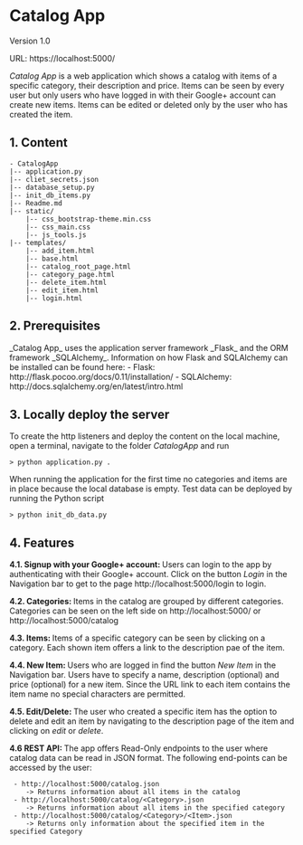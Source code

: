 <h1>Catalog App</h1>

Version 1.0

URL: https://localhost:5000/

_Catalog App_ is a web application which shows a catalog with items of a specific category, their description and price.
Items can be seen by every user but only users who have logged in with their Google+ account can create new items. Items can be edited or deleted
only by the user who has created the item.

<h2>1. Content</h2>

    - CatalogApp
    |-- application.py
    |-- cliet_secrets.json
    |-- database_setup.py
    |-- init_db_items.py
    |-- Readme.md
    |-- static/
        |-- css_bootstrap-theme.min.css
        |-- css_main.css
        |-- js_tools.js
    |-- templates/
        |-- add_item.html
        |-- base.html
        |-- catalog_root_page.html
        |-- category_page.html
        |-- delete_item.html
        |-- edit_item.html
        |-- login.html

<h2>2. Prerequisites</h2>
_Catalog App_ uses the application server framework _Flask_ and the ORM framework _SQLAlchemy_.
Information on how Flask and SQLAlchemy can be installed can be found here: 
 - Flask: http://flask.pocoo.org/docs/0.11/installation/
 - SQLAlchemy: http://docs.sqlalchemy.org/en/latest/intro.html

<h2>3. Locally deploy the server</h2>
To create the http listeners and deploy the content on the local machine, open a terminal, navigate to the folder <i>CatalogApp</i> and run

    > python application.py .

When running the application for the first time no categories and items are in place because the local database is empty.
Test data can be deployed by running the Python script

    > python init_db_data.py

<h2>4. Features</h2>

<b>4.1. Signup with your Google+ account: </b>
    Users can login to the app by authenticating with their Google+ account.
    Click on the button _Login_ in the Navigation bar to get to the page http://localhost:5000/login to login.

<b>4.2. Categories: </b>
    Items in the catalog are grouped by different categories.
    Categories can be seen on the left side on http://localhost:5000/ or http://localhost:5000/catalog

<b>4.3. Items: </b>
    Items of a specific category can be seen by clicking on a category. Each shown item offers a link to the description pae of the item. 

<b>4.4. New Item: </b>
    Users who are logged in find the button _New Item_ in the Navigation bar.
    Users have to specify a name, description (optional) and price (optional) for a new item.
    Since the URL link to each item contains the item name no special characters are permitted.

<b>4.5. Edit/Delete: </b>
    The user who created a specific item has the option to delete and edit an item by navigating to the description page of the item and clicking on _edit_ or _delete_.
    
<b>4.6 REST API: </b>
    The app offers Read-Only endpoints to the user where catalog data can be read in JSON format.
    The following end-points can be accessed by the user:
    
     - http://localhost:5000/catalog.json
        -> Returns information about all items in the catalog
     - http://localhost:5000/catalog/<Category>.json
        -> Returns information about all items in the specified category
     - http://localhost:5000/catalog/<Category>/<Item>.json
        -> Returns only information about the specified item in the specified Category













